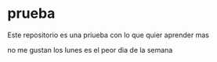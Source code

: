 # prueba

Este repositorio es una priueba con lo que quier aprender mas   

no me gustan los lunes es el peor dia de la semana
